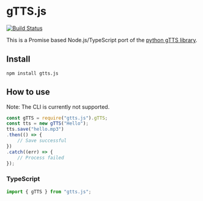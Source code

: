 # gTTS.js

[![Build Status](https://travis-ci.com/hubendubler/gTTS.svg?token=J3pmS2iu8QRB9YmWfb9y&branch=master)](https://travis-ci.com/hubendubler/gTTS)

This is a Promise based Node.js/TypeScript port of the [python gTTS library](https://github.com/pndurette/gTTS).

## Install

`npm install gtts.js`

## How to use

Note: The CLI is currently not supported.

```js
const gTTS = require("gtts.js").gTTS;
const tts = new gTTS("Hello");
tts.save("hello.mp3")
.then(() => {
    // Save successful
})
.catch((err) => {
    // Process failed
});
```

### TypeScript

```ts
import { gTTS } from "gtts.js";
```
